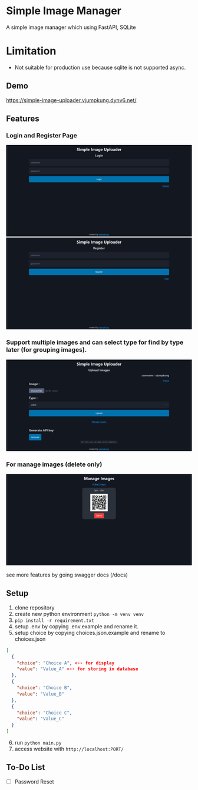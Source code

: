 # Simple Image Manager

A simple image manager which using FastAPI, SQLite

# Limitation

- Not suitable for production use because sqlite is not supported async.

## Demo

https://simple-image-uploader.vjumpkung.dynv6.net/

## Features

### Login and Register Page

![](/images/login.png)
![](/images/register.png)

### Support multiple images and can select type for find by type later (for grouping images).
![](/images/upload_img.png)


### For manage images (delete only)

![](/images/manage_img.png)


see more features by going swagger docs (/docs)

## Setup

1. clone repository
2. create new python environment `python -m venv venv`
3. `pip install -r requirement.txt`
4. setup .env by copying .env.example and rename it.
5. setup choice by copying choices.json.example and rename to choices.json

```json
[
  {
    "choice": "Choice A", <-- for display
    "value": "Value_A" <-- for storing in database
  },
  {
    "choice": "Choice B",
    "value": "Value_B"
  },
  {
    "choice": "Choice C",
    "value": "Value_C"
  }
]
```

6. run `python main.py`
7. access website with `http://localhost:PORT/`

## To-Do List

- [ ] Password Reset 